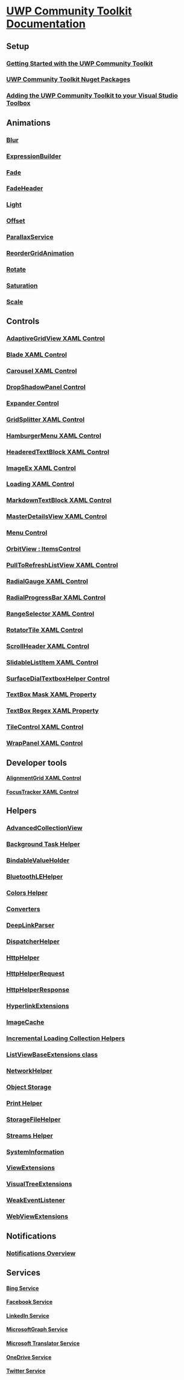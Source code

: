 # [UWP Community Toolkit Documentation](index.md)
## Setup
### [Getting Started with the UWP Community Toolkit](Getting-Started.md)
### [UWP Community Toolkit Nuget Packages](Nuget-Packages.md)
### [Adding the UWP Community Toolkit to your Visual Studio Toolbox](Toolbox-Support.md)

## Animations
### [Blur](animations/Blur.md)
### [ExpressionBuilder](animations/Expressions.md)
### [Fade](animations/Fade.md)
### [FadeHeader](animations/FadeHeader.md)
### [Light](animations/Light.md)
### [Offset](animations/Offset.md)
### [ParallaxService](animations/ParallaxService.md)
### [ReorderGridAnimation](animations/ReorderGrid.md)
### [Rotate](animations/Rotate.md)
### [Saturation](animations/Saturation.md)
### [Scale](animations/Scale.md)

## Controls
### [AdaptiveGridView XAML Control](controls/AdaptiveGridView.md)
### [Blade XAML Control](controls/BladeView.md)
### [Carousel XAML Control](controls/Carousel.md)
### [DropShadowPanel Control](controls/DropShadowPanel.md)
### [Expander Control](controls/Expander.md)
### [GridSplitter XAML Control](controls/GridSplitter.md)
### [HamburgerMenu XAML Control](controls/HamburgerMenu.md)
### [HeaderedTextBlock XAML Control](controls/HeaderedTextBlock.md)
### [ImageEx XAML Control](controls/ImageEx.md)
### [Loading XAML Control](controls/Loading.md)
### [MarkdownTextBlock XAML Control](controls/MarkdownTextBlock.md)
### [MasterDetailsView XAML Control](controls/MasterDetailsView.md)
### [Menu Control](controls/Menu.md)
### [OrbitView : ItemsControl](controls/OrbitView.md)
### [PullToRefreshListView XAML Control](controls/PullToRefreshListview.md)
### [RadialGauge XAML Control](controls/RadialGauge.md)
### [RadialProgressBar XAML Control](controls/RadialProgressBar.md)
### [RangeSelector XAML Control](controls/RangeSelector.md)
### [RotatorTile XAML Control](controls/RotatorTile.md)
### [ScrollHeader XAML Control](controls/ScrollHeader.md)
### [SlidableListItem XAML Control](controls/SlidableListItem.md)
### [SurfaceDialTextboxHelper Control](controls/SurfaceDialTextboxHelper.md)
### [TextBox Mask XAML Property](controls/TextBoxMask.md)
### [TextBox Regex XAML Property](controls/TextBoxRegex.md)
### [TileControl XAML Control](controls/TileControl.md)
### [WrapPanel XAML Control](controls/WrapPanel.md)

## Developer tools
#### [AlignmentGrid XAML Control](developertools/AlignmentGrid.md)
#### [FocusTracker XAML Control](developertools/FocusTracker.md)

## Helpers
### [AdvancedCollectionView](helpers/AdvancedCollectionView.md)
### [Background Task Helper](helpers/BackgroundTaskHelper.md)
### [BindableValueHolder](helpers/BindableValueHolder.md)
### [BluetoothLEHelper](helpers/BluetoothLEHelper.md)
### [Colors Helper](helpers/Colors.md)
### [Converters](helpers/Converters.md)
### [DeepLinkParser](helpers/DeepLinkParsers.md)
### [DispatcherHelper](helpers/DispatcherHelper.md)
### [HttpHelper](helpers/HttpHelper.md)
### [HttpHelperRequest](helpers/HttpHelperRequest.md)
### [HttpHelperResponse](helpers/HttpHelperResponse.md)
### [HyperlinkExtensions](helpers/HyperlinkExtensions.md)
### [ImageCache](helpers/ImageCache.md)
### [Incremental Loading Collection Helpers](helpers/IncrementalLoadingCollection.md)
### [ListViewBaseExtensions class](helpers/ListViewBaseExtensions.md)
### [NetworkHelper](helpers/NetworkHelper.md)
### [Object Storage](helpers/ObjectStorage.md)
### [Print Helper](helpers/PrintHelper.md)
### [StorageFileHelper](helpers/StorageFiles.md)
### [Streams Helper](helpers/Streams.md)
### [SystemInformation](helpers/SystemInformation.md)
### [ViewExtensions](helpers/ViewExtensions.md)
### [VisualTreeExtensions](helpers/VisualTreeExtensions.md)
### [WeakEventListener](helpers/WeakEventListener.md)
### [WebViewExtensions](helpers/WebViewExtensions.md)

## Notifications
### [Notifications Overview](notifications/NotificationsOverview.md)

## Services
#### [Bing Service](services/Bing.md)
#### [Facebook Service](services/Facebook.md)
#### [LinkedIn Service](services/Linkedin.md)
#### [MicrosoftGraph Service](services/MicrosoftGraph.md)
#### [Microsoft Translator Service](services/MicrosoftTranslator.md)
#### [OneDrive Service](services/OneDrive.md)
#### [Twitter Service](services/Twitter.md)
